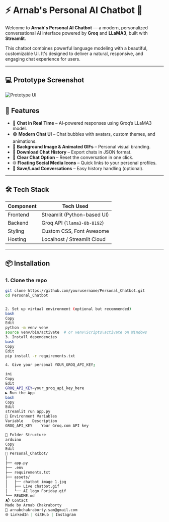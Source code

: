 # ⚡ Arnab's Personal AI Chatbot 🤖

Welcome to **Arnab's Personal AI Chatbot** — a modern, personalized conversational AI interface powered by **Groq** and **LLaMA3**, built with **Streamlit**.

This chatbot combines powerful language modeling with a beautiful, customizable UI. It's designed to deliver a natural, responsive, and engaging chat experience for users.

---

## 💻 Prototype Screenshot

![Prototype UI]("Prototype_chatbot.png")


## 🚀 Features

- 💬 **Chat in Real Time** – AI-powered responses using Groq’s LLaMA3 model.
- 🟢 **Modern Chat UI** – Chat bubbles with avatars, custom themes, and animations.
- 🌌 **Background Image & Animated GIFs** – Personal visual branding.
- 💾 **Download Chat History** – Export chats in JSON format.
- 🧹 **Clear Chat Option** – Reset the conversation in one click.
- 🌐 **Floating Social Media Icons** – Quick links to your personal profiles.
- 📎 **Save/Load Conversations** – Easy history handling (optional).

---

## 🛠️ Tech Stack

| Component   | Tech Used                     |
|-------------|-------------------------------|
| Frontend    | Streamlit (Python-based UI)   |
| Backend     | Groq API (`llama3-8b-8192`)   |
| Styling     | Custom CSS, Font Awesome      |
| Hosting     | Localhost / Streamlit Cloud   |

---

## 📦 Installation

### 1. Clone the repo

```bash
git clone https://github.com/yourusername/Personal_Chatbot.git
cd Personal_Chatbot


2. Set up virtual environment (optional but recommended)
bash
Copy
Edit
python -m venv venv
source venv/bin/activate  # or venv\Scripts\activate on Windows
3. Install dependencies
bash
Copy
Edit
pip install -r requirements.txt

4. Give your personal YOUR_GROQ_API_KEY;

ini
Copy
Edit
GROQ_API_KEY=your_groq_api_key_here
▶️ Run the App
bash
Copy
Edit
streamlit run app.py
🔐 Environment Variables
Variable	Description
GROQ_API_KEY	Your Groq.com API key

📂 Folder Structure
arduino
Copy
Edit
📁 Personal_Chatbot/
│
├── app.py
├── .env
├── requirements.txt
├── assets/
│   ├── chatbot image 1.jpg
│   ├── Live chatbot.gif
│   └── AI logo Foriday.gif
└── README.md
📬 Contact
Made by Arnab Chakraborty
📧 arnabchakraborty.sam@gmail.com
🌐 LinkedIn | GitHub | Instagram
